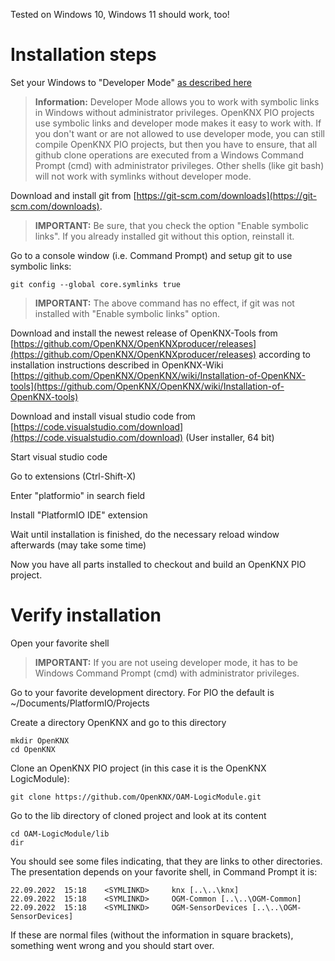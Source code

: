 Tested on Windows 10, Windows 11 should work, too!

# Installation steps

Set your Windows to "Developer Mode" [as described here](https://consumer.huawei.com/en/support/content/en-us15594140/)

> **Information:** Developer Mode allows you to work with symbolic links in Windows without administrator privileges. OpenKNX PIO projects use symbolic links and developer mode makes it easy to work with. If you don't want or are not allowed to use developer mode, you can still compile OpenKNX PIO projects, but then you have to ensure, that all github clone operations are executed from a Windows Command Prompt (cmd) with administrator privileges. Other shells (like git bash) will not work with symlinks without developer mode.

Download and install git from [https://git-scm.com/downloads](https://git-scm.com/downloads). 

> **IMPORTANT:** Be sure, that you check the option "Enable symbolic links". If you already installed git without this option, reinstall it.

Go to a console window (i.e. Command Prompt) and setup git to use symbolic links:

    git config --global core.symlinks true

> **IMPORTANT:** The above command has no effect, if git was not installed with "Enable symbolic links" option.

Download and install the newest release of OpenKNX-Tools from [https://github.com/OpenKNX/OpenKNXproducer/releases](https://github.com/OpenKNX/OpenKNXproducer/releases) according to installation instructions described in OpenKNX-Wiki [https://github.com/OpenKNX/OpenKNX/wiki/Installation-of-OpenKNX-tools](https://github.com/OpenKNX/OpenKNX/wiki/Installation-of-OpenKNX-tools)

Download and install visual studio code from [https://code.visualstudio.com/download](https://code.visualstudio.com/download) (User installer, 64 bit)

Start visual studio code

Go to extensions (Ctrl-Shift-X)

Enter "platformio" in search field

Install "PlatformIO IDE" extension

Wait until installation is finished, do the necessary reload window afterwards (may take some time)

Now you have all parts installed to checkout and build an OpenKNX PIO project.

# Verify installation

Open your favorite shell

> **IMPORTANT:** If you are not useing developer mode, it has to be Windows Command Prompt (cmd) with administrator privileges.

Go to your favorite development directory. For PIO the default is ~/Documents/PlatformIO/Projects

Create a directory OpenKNX and go to this directory

    mkdir OpenKNX
    cd OpenKNX

Clone an OpenKNX PIO project (in this case it is the OpenKNX LogicModule):

    git clone https://github.com/OpenKNX/OAM-LogicModule.git

Go to the lib directory of cloned project and look at its content

    cd OAM-LogicModule/lib
    dir

You should see some files indicating, that they are links to other directories. The presentation depends on your favorite shell, in Command Prompt it is:

    22.09.2022  15:18    <SYMLINKD>     knx [..\..\knx]
    22.09.2022  15:18    <SYMLINKD>     OGM-Common [..\..\OGM-Common]
    22.09.2022  15:18    <SYMLINKD>     OGM-SensorDevices [..\..\OGM-SensorDevices]

If these are normal files (without the information in square brackets), something went wrong and you should start over.
